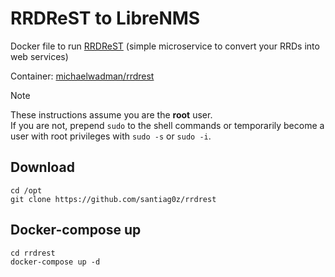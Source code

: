 # RRDReST to LibreNMS
Docker file to run [RRDReST](https://github.com/tbotnz/RRDReST) (simple microservice to convert your RRDs into web services)

Container: [michaelwadman/rrdrest](https://hub.docker.com/r/michaelwadman/rrdrest)

> [!NOTE]  
>These instructions assume you are the **root** user.  
> If you are not, prepend `sudo` to the shell commands or temporarily become a user with root privileges with `sudo -s` or `sudo -i`.

## Download
```
cd /opt
git clone https://github.com/santiag0z/rrdrest
```

## Docker-compose up
```
cd rrdrest
docker-compose up -d
```